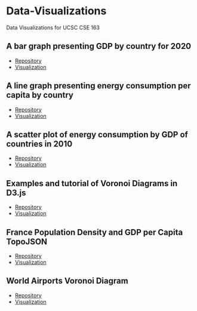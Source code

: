 # Data-Visualizations
Data Visualizations for UCSC CSE 163

## A bar graph presenting GDP by country for 2020 
- [Repository](https://github.com/jleckron/BarGraph)</br>
- [Visualization](https://jleckron.github.io/BarGraph/)

## A line graph presenting energy consumption per capita by country 
- [Repository](https://github.com/jleckron/MultiLineGraph)</br>
- [Visualization](https://jleckron.github.io/MultiLineGraph/)

## A scatter plot of energy consumption by GDP of countries in 2010
- [Repository](https://github.com/jleckron/ScatterPlot)</br>
- [Visualization](https://jleckron.github.io/ScatterPlot/)

## Examples and tutorial of Voronoi Diagrams in D3.js
- [Repository](https://github.com/jleckron/Voronoi)</br>
- [Visualization](https://jleckron.github.io/Voronoi/)

## France Population Density and GDP per Capita TopoJSON 
- [Repository](https://github.com/jleckron/FranceTopoJson)</br>
- [Visualization](https://jleckron.github.io/FranceTopoJson/)

## World Airports Voronoi Diagram 
- [Repository](https://github.com/jleckron/WorldAirportsVoronoi)</br>
- [Visualization](https://jleckron.github.io/WorldAirportsVoronoi/)
